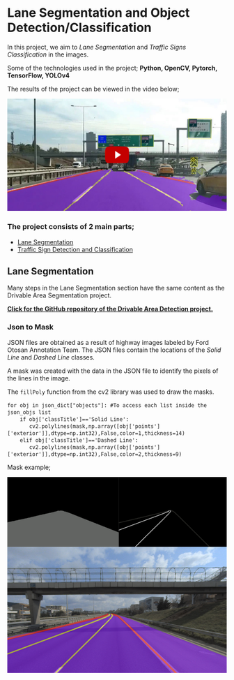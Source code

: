 # Lane Segmentation and Object Detection/Classification

In this project, we aim to *Lane Segmentation* and *Traffic Signs Classification* in the images.

Some of the technologies used in the project; **Python, OpenCV, Pytorch, TensorFlow, YOLOv4**

The results of the project can be viewed in the video below;

<p  align="center">
<a href = "https://youtu.be/0WAls6WQne8">
<img  src="images/video.png"  width="">
</a>
</p>

### The project consists of 2 main parts;
- [Lane Segmentation](#lane-segmentation)
- [Traffic Sign Detection and Classification](#traffic-sign-detection-and-classification)

## Lane Segmentation

Many steps in the Lane Segmentation section have the same content as the Drivable Area Segmentation project.

**[Click for the GitHub repository of the Drivable Area Detection project. ](https://github.com/recepayddogdu/Freespace_Segmentation-Ford_Otosan_Intern)**

### Json to Mask
JSON files are obtained as a result of highway images labeled by Ford Otosan Annotation Team. The JSON files contain the locations of the *Solid Line* and *Dashed Line* classes.

A mask was created with the data in the JSON file to identify the pixels of the lines in the image.

The `fillPoly` function from the cv2 library was used to draw the masks.

    for obj in json_dict["objects"]: #To access each list inside the json_objs list
        if obj['classTitle']=='Solid Line':
           cv2.polylines(mask,np.array([obj['points']['exterior']],dtype=np.int32),False,color=1,thickness=14)
        elif obj['classTitle']=='Dashed Line':       
           cv2.polylines(mask,np.array([obj['points']['exterior']],dtype=np.int32),False,color=2,thickness=9)

Mask example;
<p  align="center">
<img  src="images/lane_segmentation/maskonimg.png"  width="">
</p> 
